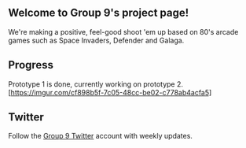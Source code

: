 ## Welcome to Group 9's project page!

We're making a positive, feel-good shoot 'em up based on 80's arcade games such as Space Invaders, Defender and Galaga. 

## Progress
Prototype 1 is done, currently working on prototype 2.
[https://imgur.com/cf898b5f-7c05-48cc-be02-c778ab4acfa5]

## Twitter
Follow the [Group 9 Twitter](https://twitter.com/GCUGroup9) account with weekly updates.
